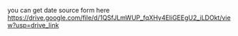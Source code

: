 you can get date source form here https://drive.google.com/file/d/1QSfJLmWUP_fqXHy4EliGEEgU2_iLDOkt/view?usp=drive_link
